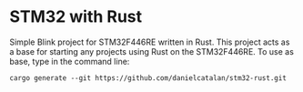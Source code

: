 # STM32 with Rust # 

Simple Blink project for STM32F446RE written in Rust. This project acts as a base for starting any projects using Rust on the STM32F446RE. To use as base, type in the command line:

`cargo generate --git https://github.com/danielcatalan/stm32-rust.git`


